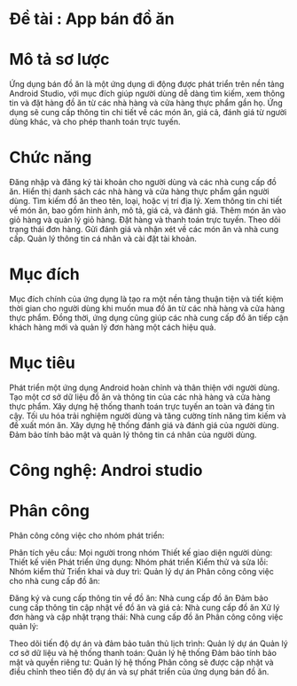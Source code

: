 # Đề tài : App bán đồ ăn
# Mô tả sơ lược
Ứng dụng bán đồ ăn là một ứng dụng di động được phát triển trên nền tảng Android Studio, với mục đích giúp người dùng dễ dàng tìm kiếm, xem thông tin và đặt hàng đồ ăn từ các nhà hàng và cửa hàng thực phẩm gần họ. Ứng dụng sẽ cung cấp thông tin chi tiết về các món ăn, giá cả, đánh giá từ người dùng khác, và cho phép thanh toán trực tuyến.
# Chức năng
Đăng nhập và đăng ký tài khoản cho người dùng và các nhà cung cấp đồ ăn.
Hiển thị danh sách các nhà hàng và cửa hàng thực phẩm gần người dùng.
Tìm kiếm đồ ăn theo tên, loại, hoặc vị trí địa lý.
Xem thông tin chi tiết về món ăn, bao gồm hình ảnh, mô tả, giá cả, và đánh giá.
Thêm món ăn vào giỏ hàng và quản lý giỏ hàng.
Đặt hàng và thanh toán trực tuyến.
Theo dõi trạng thái đơn hàng.
Gửi đánh giá và nhận xét về các món ăn và nhà cung cấp.
Quản lý thông tin cá nhân và cài đặt tài khoản.
# Mục đích
Mục đích chính của ứng dụng là tạo ra một nền tảng thuận tiện và tiết kiệm thời gian cho người dùng khi muốn mua đồ ăn từ các nhà hàng và cửa hàng thực phẩm. Đồng thời, ứng dụng cũng giúp các nhà cung cấp đồ ăn tiếp cận khách hàng mới và quản lý đơn hàng một cách hiệu quả.
# Mục tiêu
Phát triển một ứng dụng Android hoàn chỉnh và thân thiện với người dùng.
Tạo một cơ sở dữ liệu đồ ăn và thông tin của các nhà hàng và cửa hàng thực phẩm.
Xây dựng hệ thống thanh toán trực tuyến an toàn và đáng tin cậy.
Tối ưu hóa trải nghiệm người dùng và tăng cường tính năng tìm kiếm và đề xuất món ăn.
Xây dựng hệ thống đánh giá và đánh giá của người dùng.
Đảm bảo tính bảo mật và quản lý thông tin cá nhân của người dùng.
# Công nghệ: Androi studio
# Phân công
Phân công công việc cho nhóm phát triển:

Phân tích yêu cầu: Mọi người trong nhóm
Thiết kế giao diện người dùng: Thiết kế viên
Phát triển ứng dụng: Nhóm phát triển
Kiểm thử và sửa lỗi: Nhóm kiểm thử
Triển khai và duy trì: Quản lý dự án
Phân công công việc cho nhà cung cấp đồ ăn:

Đăng ký và cung cấp thông tin về đồ ăn: Nhà cung cấp đồ ăn
Đảm bảo cung cấp thông tin cập nhật về đồ ăn và giá cả: Nhà cung cấp đồ ăn
Xử lý đơn hàng và cập nhật trạng thái: Nhà cung cấp đồ ăn
Phân công công việc quản lý:

Theo dõi tiến độ dự án và đảm bảo tuân thủ lịch trình: Quản lý dự án
Quản lý cơ sở dữ liệu và hệ thống thanh toán: Quản lý hệ thống
Đảm bảo tính bảo mật và quyền riêng tư: Quản lý hệ thống
Phân công sẽ được cập nhật và điều chỉnh theo tiến độ dự án và sự phát triển của ứng dụng bán đồ ăn.
